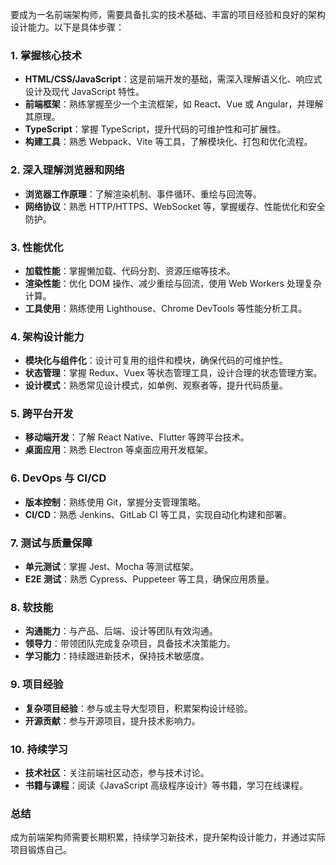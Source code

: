 要成为一名前端架构师，需要具备扎实的技术基础、丰富的项目经验和良好的架构设计能力。以下是具体步骤：

### 1. **掌握核心技术**

- **HTML/CSS/JavaScript**：这是前端开发的基础，需深入理解语义化、响应式设计及现代 JavaScript 特性。
- **前端框架**：熟练掌握至少一个主流框架，如 React、Vue 或 Angular，并理解其原理。
- **TypeScript**：掌握 TypeScript，提升代码的可维护性和可扩展性。
- **构建工具**：熟悉 Webpack、Vite 等工具，了解模块化、打包和优化流程。

### 2. **深入理解浏览器和网络**

- **浏览器工作原理**：了解渲染机制、事件循环、重绘与回流等。
- **网络协议**：熟悉 HTTP/HTTPS、WebSocket 等，掌握缓存、性能优化和安全防护。

### 3. **性能优化**

- **加载性能**：掌握懒加载、代码分割、资源压缩等技术。
- **渲染性能**：优化 DOM 操作、减少重绘与回流，使用 Web Workers 处理复杂计算。
- **工具使用**：熟练使用 Lighthouse、Chrome DevTools 等性能分析工具。

### 4. **架构设计能力**

- **模块化与组件化**：设计可复用的组件和模块，确保代码的可维护性。
- **状态管理**：掌握 Redux、Vuex 等状态管理工具，设计合理的状态管理方案。
- **设计模式**：熟悉常见设计模式，如单例、观察者等，提升代码质量。

### 5. **跨平台开发**

- **移动端开发**：了解 React Native、Flutter 等跨平台技术。
- **桌面应用**：熟悉 Electron 等桌面应用开发框架。

### 6. **DevOps 与 CI/CD**

- **版本控制**：熟练使用 Git，掌握分支管理策略。
- **CI/CD**：熟悉 Jenkins、GitLab CI 等工具，实现自动化构建和部署。

### 7. **测试与质量保障**

- **单元测试**：掌握 Jest、Mocha 等测试框架。
- **E2E 测试**：熟悉 Cypress、Puppeteer 等工具，确保应用质量。

### 8. **软技能**

- **沟通能力**：与产品、后端、设计等团队有效沟通。
- **领导力**：带领团队完成复杂项目，具备技术决策能力。
- **学习能力**：持续跟进新技术，保持技术敏感度。

### 9. **项目经验**

- **复杂项目经验**：参与或主导大型项目，积累架构设计经验。
- **开源贡献**：参与开源项目，提升技术影响力。

### 10. **持续学习**

- **技术社区**：关注前端社区动态，参与技术讨论。
- **书籍与课程**：阅读《JavaScript 高级程序设计》等书籍，学习在线课程。

### 总结

成为前端架构师需要长期积累，持续学习新技术，提升架构设计能力，并通过实际项目锻炼自己。
